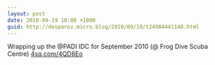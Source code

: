 ```yaml
---
layout: post
date: 2010-09-19 10:00 +1000
guid: http://desparoz.micro.blog/2010/09/19/t24904441148.html
---
```

Wrapping up the @PADI IDC for September 2010 (@ Frog Dive Scuba Centre) [4sq.com/4QD6Eo](http://4sq.com/4QD6Eo)
